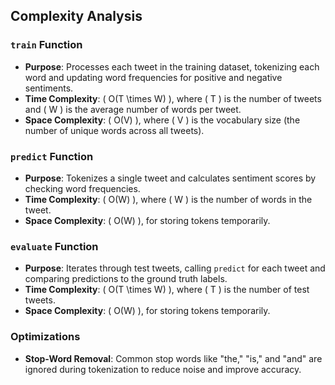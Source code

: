 ## Complexity Analysis

### `train` Function

- **Purpose**: Processes each tweet in the training dataset, tokenizing each word and updating word frequencies for positive and negative sentiments.
- **Time Complexity**: \( O(T \times W) \), where \( T \) is the number of tweets and \( W \) is the average number of words per tweet.
- **Space Complexity**: \( O(V) \), where \( V \) is the vocabulary size (the number of unique words across all tweets).

### `predict` Function

- **Purpose**: Tokenizes a single tweet and calculates sentiment scores by checking word frequencies.
- **Time Complexity**: \( O(W) \), where \( W \) is the number of words in the tweet.
- **Space Complexity**: \( O(W) \), for storing tokens temporarily.

### `evaluate` Function

- **Purpose**: Iterates through test tweets, calling `predict` for each tweet and comparing predictions to the ground truth labels.
- **Time Complexity**: \( O(T \times W) \), where \( T \) is the number of test tweets.
- **Space Complexity**: \( O(W) \), for storing tokens temporarily.

### Optimizations
- **Stop-Word Removal**: Common stop words like "the," "is," and "and" are ignored during tokenization to reduce noise and improve accuracy.


